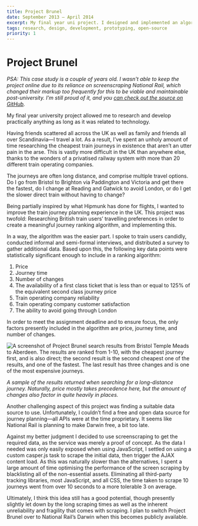 ```yaml
---
title: Project Brunel
date: September 2013 – April 2014
excerpt: My final year uni project. I designed and implemented an algorithm for finding better journeys for medium-to-long-distance train travel in the form of a web application. I took into account a variety of factors related to journey pleasantness, instead of focusing on a single metric like price, which all current train booking services do.
tags: research, design, development, prototyping, open-source
priority: 1
---
```


# Project Brunel

_PSA: This case study is a couple of years old. I wasn't able to keep the project online due to its reliance on screenscraping National Rail, which changed their markup too frequently for this to be viable and maintainable post-university. I'm still proud of it, and you [can check out the source on GitHub](https://github.com/jegtnes/dmp)._

My final year university project allowed me to research and develop practically anything as long as it was related to technology.

Having friends scattered all across the UK as well as family and friends all over Scandinavia—I travel a lot. As a result, I’ve spent an unholy amount of time researching the cheapest train journeys in existence that aren’t an utter pain in the arse. This is vastly more difficult in the UK than anywhere else, thanks to the wonders of a privatised railway system with more than 20 different train operating companies.

The journeys are often long distance, and comprise multiple travel options. Do I go from Bristol to Brighton via Paddington and Victoria and get there the fastest, do I change at Reading and Gatwick to avoid London, or do I get the slower direct train without having to change?

Being partially inspired by what Hipmunk has done for flights, I wanted to improve the train journey planning experience in the UK. This project was twofold: Researching British train users’ travelling preferences in order to create a meaningful journey ranking algorithm, and implementing this.

In a way, the algorithm was the easier part. I spoke to train users candidly, conducted informal and semi-formal interviews, and distributed a survey to gather additional data. Based upon this, the following key data points were statistically significant enough to include in a ranking algorithm:

1) Price
2) Journey time
3) Number of changes
4) The availability of a first class ticket that is less than or equal to 125% of the equivalent second class journey price
5) Train operating company reliability
6) Train operating company customer satisfaction
7) The ability to avoid going through London

In order to meet the assignment deadline and to ensure focus, the only factors presently included in the algorithm are price, journey time, and number of changes.

![A screenshot of Project Brunel search results from Bristol Temple Meads to Aberdeen. The results are ranked from 1-10, with the cheapest journey first, and is also direct; the second result is the second cheapest one of the results, and one of the fastest. The last result has three changes and is one of the most expensive journeys.](//assets/images//content-images/Screen-Shot-2014-06-05-at-09-01-21.png)

_A sample of the results returned when searching for a long-distance journey. Naturally, price mostly takes precedence here, but the amount of changes also factor in quite heavily in places._

Another challenging aspect of this project was finding a suitable data source to use. Unfortunately, I couldn’t find a free and open data source for journey planning—all APIs were at the time proprietary. It seems like National Rail is planning to make Darwin free, a bit too late.

Against my better judgment I decided to use screenscraping to get the required data, as the service was merely a proof of concept. As the data I needed was only easily exposed when using JavaScript, I settled on using a custom casper.js task to scrape the initial data, then trigger the AJAX content load. As this was naturally slower than the alternatives, I spent a large amount of time optimising the performance of the screen scraping by blacklisting all of the non-essential assets. Eliminating all third-party tracking libraries, most JavaScript, and all CSS, the time taken to scrape 10 journeys went from over 10 seconds to a more tolerable 3 on average.

Ultimately, I think this idea still has a good potential, though presently slightly let down by the long scraping times as well as the inherent unreliability and fragility that comes with scraping. I plan to switch Project Brunel over to National Rail’s Darwin when this becomes publicly available.
